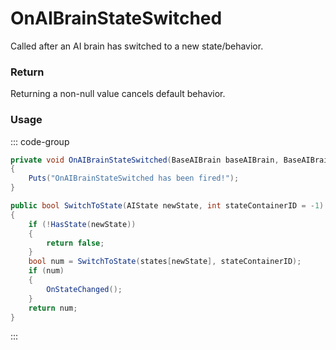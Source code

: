 # OnAIBrainStateSwitched
<Badge type="info" text="NPC"/>[<Badge type="danger" text="Carbon Compatible"/>](https://github.com/CarbonCommunity/Carbon)[<Badge type="warning" text="Oxide Compatible"/>](https://github.com/OxideMod/Oxide.Rust)
Called after an AI brain has switched to a new state/behavior.

### Return
Returning a non-null value cancels default behavior.

### Usage
::: code-group
```csharp [Example]
private void OnAIBrainStateSwitched(BaseAIBrain baseAIBrain, BaseAIBrain self1)
{
	Puts("OnAIBrainStateSwitched has been fired!");
}
```
```csharp [Source — Assembly-CSharp @ BaseAIBrain]
public bool SwitchToState(AIState newState, int stateContainerID = -1)
{
	if (!HasState(newState))
	{
		return false;
	}
	bool num = SwitchToState(states[newState], stateContainerID);
	if (num)
	{
		OnStateChanged();
	}
	return num;
}

```
:::
